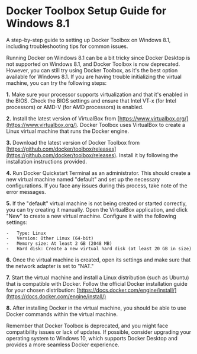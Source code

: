 # Docker Toolbox Setup Guide for Windows 8.1
A step-by-step guide to setting up Docker Toolbox on Windows 8.1, including troubleshooting tips for common issues.


Running Docker on Windows 8.1 can be a bit tricky since Docker Desktop is not supported on Windows 8.1, and Docker Toolbox is now deprecated. However, you can still try using Docker Toolbox, as it's the best option available for Windows 8.1. If you are having trouble initializing the virtual machine, you can try the following steps:

**1.**  Make sure your processor supports virtualization and that it's enabled in the BIOS. Check the BIOS settings and ensure that Intel VT-x (for Intel processors) or AMD-V (for AMD processors) is enabled.
    
**2.**  Install the latest version of VirtualBox from [https://www.virtualbox.org/](https://www.virtualbox.org/). Docker Toolbox uses VirtualBox to create a Linux virtual machine that runs the Docker engine.
    
**3.**  Download the latest version of Docker Toolbox from [https://github.com/docker/toolbox/releases](https://github.com/docker/toolbox/releases). Install it by following the installation instructions provided.
    
**4.**  Run Docker Quickstart Terminal as an administrator. This should create a new virtual machine named "default" and set up the necessary configurations. If you face any issues during this process, take note of the error messages.
    
**5.**  If the "default" virtual machine is not being created or started correctly, you can try creating it manually. Open the VirtualBox application, and click "New" to create a new virtual machine. Configure it with the following settings:
    
    -   Type: Linux
    -   Version: Other Linux (64-bit)
    -   Memory size: At least 2 GB (2048 MB)
    -   Hard disk: Create a new virtual hard disk (at least 20 GB in size)
**6.**  Once the virtual machine is created, open its settings and make sure that the network adapter is set to "NAT."
    
**7.**  Start the virtual machine and install a Linux distribution (such as Ubuntu) that is compatible with Docker. Follow the official Docker installation guide for your chosen distribution: [https://docs.docker.com/engine/install/](https://docs.docker.com/engine/install/)
    
**8.**  After installing Docker in the virtual machine, you should be able to use Docker commands within the virtual machine.
    

Remember that Docker Toolbox is deprecated, and you might face compatibility issues or lack of updates. If possible, consider upgrading your operating system to Windows 10, which supports Docker Desktop and provides a more seamless Docker experience.
